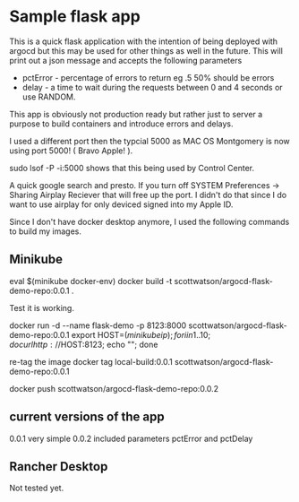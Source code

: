 # Sample flask app 

This is a quick flask application with the intention of being deployed with argocd but this may be used for other things as well in the future.  This will print out a json message and accepts the following parameters

* pctError - percentage of errors to return eg .5 50% should be errors
* delay    - a time to wait during the requests between 0 and 4 seconds or use RANDOM.

This app is obviously not production ready but rather just to server a purpose to build containers and introduce errors and delays.
  

I used a different port then the typcial 5000 as MAC OS Montgomery is now using port 5000! ( Bravo Apple! ). 

sudo lsof -P -i:5000 shows that this being used by Control Center.  

A quick google search and presto.  If you turn off SYSTEM Preferences -> Sharing  Airplay Reciever that will free up the port.  I didn't do that since I do want to use airplay for only deviced signed into my Apple ID.



Since I don't have docker desktop anymore, I used the following commands to build my images.

## Minikube
eval $(minikube docker-env)
docker build -t scottwatson/argocd-flask-demo-repo:0.0.1 .

Test it is working.

docker run -d --name flask-demo -p 8123:8000 scottwatson/argocd-flask-demo-repo:0.0.1
export HOST=$(minikube ip); for i in {1..10}; do curl http://$HOST:8123; echo "";  done

re-tag the image
docker tag local-build:0.0.1 scottwatson/argocd-flask-demo-repo:0.0.1

docker push scottwatson/argocd-flask-demo-repo:0.0.2

## current versions of the app
0.0.1 very simple 
0.0.2 included parameters pctError and pctDelay

## Rancher Desktop

Not tested yet.